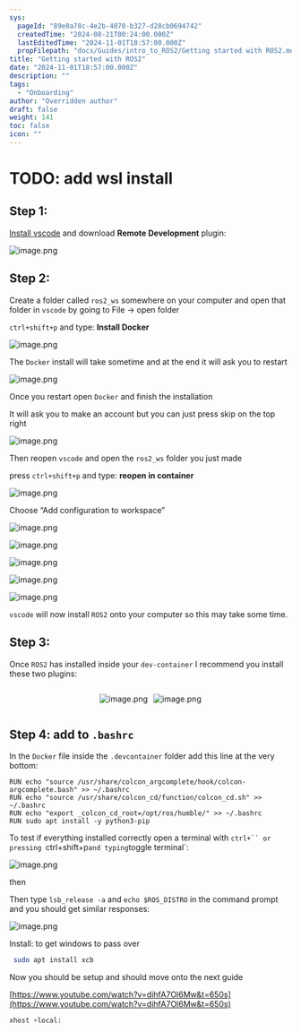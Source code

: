 ```yaml
---
sys:
  pageId: "89e0a78c-4e2b-4070-b327-d28cb0694742"
  createdTime: "2024-08-21T00:24:00.000Z"
  lastEditedTime: "2024-11-01T18:57:00.000Z"
  propFilepath: "docs/Guides/intro_to_ROS2/Getting started with ROS2.md"
title: "Getting started with ROS2"
date: "2024-11-01T18:57:00.000Z"
description: ""
tags:
  - "Onboarding"
author: "Overridden author"
draft: false
weight: 141
toc: false
icon: ""
---
```


# TODO: add wsl install

## Step 1:

[Install vscode](https://code.visualstudio.com/download) and download **Remote Development** plugin:

![image.png](https://prod-files-secure.s3.us-west-2.amazonaws.com/d518164a-d88e-44d1-a4ee-3adb3bd8bce0/efb52993-1881-4a40-b95e-6f020334f022/image.png?X-Amz-Algorithm=AWS4-HMAC-SHA256&X-Amz-Content-Sha256=UNSIGNED-PAYLOAD&X-Amz-Credential=ASIAZI2LB466TR3X722S%2F20250326%2Fus-west-2%2Fs3%2Faws4_request&X-Amz-Date=20250326T110740Z&X-Amz-Expires=3600&X-Amz-Security-Token=IQoJb3JpZ2luX2VjEML%2F%2F%2F%2F%2F%2F%2F%2F%2F%2FwEaCXVzLXdlc3QtMiJGMEQCIAG2nSb0PduC3jNedInvy3Z3Sy1seSt50eSbas9vpc3KAiAi%2FZ4x0L6FksTeGf7KGmdOYJQc%2Bi9WbpvetqZLLsPZdSr%2FAwgrEAAaDDYzNzQyMzE4MzgwNSIMF3IPX98GsSsAbszJKtwDZVMGnxHye7szXF%2BXHeLH2%2Bnwx9qXiaFPl5E58xvm75IHIXKphFXTDvIcupVTAexRfhtBGKpH8lWPo9wTrR1DS23eaH4g7DX3WemxvSrgAi1tUlybc2PLHjZpYkGcjjTkHcwcInTv05r%2F8GzZ%2Fara6V45efw%2BA6wH%2F7uIS3YXeJ%2B6KvjeSj8K1xRTCWo1AYMVzgcyFNqwvIkxPqjZZgBZK%2F%2FkLSXPdfLou00BP0TiVKKPn%2B5guyqKJxRJ%2FSvCR2A%2BcmoryKiqmGbPkVMV8n%2FYG3wcqSGIHR4imzs5kV4KuZqdKzQjAD1cl90PsnPKhrTL9mdBSxqvYMkBc8g3VbjLyr8sL%2FlvSXCGI34iOXg5uJXIvEVRejdskoqaW4aRd8N8VYDAFDhZEI9jYEF02sHKiw8qlZsAbbltPOUrdMEhubIUnJ3km2uxo8%2Bg%2BdG7Twr6cPDsEy0iUct4HO20wdKtvISnO7t6oduiXxKZQ0zlv1E7PgBJBsnnSKXX6PdaRyQ7ZgXQCL4CUYue5U9TLKaY0EOtugnxy2DO%2BJ%2BMs0Ch5iCOBNZ6Y5WdmtTzWKQixORSoptw99sFL4JFMAem2StnshhhX7hZiExXvIzAJKRTpptfEJmcF5zwm4SKvrcw66aPvwY6pgGtxckEF3iCp3gyZYohRdQrZSsdJDyOA%2BNHpSmhyF0vbrzKOsTAoq%2FRxnkyyE0WTDkiYvAM5a2fsGOSimSAjlONulTVPjdO%2B8tFYJdhcKkXipTkR2J7%2Bwdq9dL77EF93dQNAH0PNE%2B8rtiyqBHjoJVO2xkUuLmuirRMKbOY04%2Bzs0olZq%2B%2Bau9arkJeUiAyiX5dbTvFt52bk8TP9cTIj3jhG%2FcPTlbb&X-Amz-Signature=f5caa6e614cba9aa2edebc275e1dfe64ea93954f9ca65a7b213cc67386925b01&X-Amz-SignedHeaders=host&x-id=GetObject)

## Step 2:

Create a folder called `ros2_ws` somewhere on your computer and open that folder in `vscode` by going to File → open folder 

`ctrl+shift+p` and type: **Install Docker**

![image.png](https://prod-files-secure.s3.us-west-2.amazonaws.com/d518164a-d88e-44d1-a4ee-3adb3bd8bce0/2269dc0e-1cd5-47ff-bceb-c04ad9b2eab0/image.png?X-Amz-Algorithm=AWS4-HMAC-SHA256&X-Amz-Content-Sha256=UNSIGNED-PAYLOAD&X-Amz-Credential=ASIAZI2LB466TR3X722S%2F20250326%2Fus-west-2%2Fs3%2Faws4_request&X-Amz-Date=20250326T110740Z&X-Amz-Expires=3600&X-Amz-Security-Token=IQoJb3JpZ2luX2VjEML%2F%2F%2F%2F%2F%2F%2F%2F%2F%2FwEaCXVzLXdlc3QtMiJGMEQCIAG2nSb0PduC3jNedInvy3Z3Sy1seSt50eSbas9vpc3KAiAi%2FZ4x0L6FksTeGf7KGmdOYJQc%2Bi9WbpvetqZLLsPZdSr%2FAwgrEAAaDDYzNzQyMzE4MzgwNSIMF3IPX98GsSsAbszJKtwDZVMGnxHye7szXF%2BXHeLH2%2Bnwx9qXiaFPl5E58xvm75IHIXKphFXTDvIcupVTAexRfhtBGKpH8lWPo9wTrR1DS23eaH4g7DX3WemxvSrgAi1tUlybc2PLHjZpYkGcjjTkHcwcInTv05r%2F8GzZ%2Fara6V45efw%2BA6wH%2F7uIS3YXeJ%2B6KvjeSj8K1xRTCWo1AYMVzgcyFNqwvIkxPqjZZgBZK%2F%2FkLSXPdfLou00BP0TiVKKPn%2B5guyqKJxRJ%2FSvCR2A%2BcmoryKiqmGbPkVMV8n%2FYG3wcqSGIHR4imzs5kV4KuZqdKzQjAD1cl90PsnPKhrTL9mdBSxqvYMkBc8g3VbjLyr8sL%2FlvSXCGI34iOXg5uJXIvEVRejdskoqaW4aRd8N8VYDAFDhZEI9jYEF02sHKiw8qlZsAbbltPOUrdMEhubIUnJ3km2uxo8%2Bg%2BdG7Twr6cPDsEy0iUct4HO20wdKtvISnO7t6oduiXxKZQ0zlv1E7PgBJBsnnSKXX6PdaRyQ7ZgXQCL4CUYue5U9TLKaY0EOtugnxy2DO%2BJ%2BMs0Ch5iCOBNZ6Y5WdmtTzWKQixORSoptw99sFL4JFMAem2StnshhhX7hZiExXvIzAJKRTpptfEJmcF5zwm4SKvrcw66aPvwY6pgGtxckEF3iCp3gyZYohRdQrZSsdJDyOA%2BNHpSmhyF0vbrzKOsTAoq%2FRxnkyyE0WTDkiYvAM5a2fsGOSimSAjlONulTVPjdO%2B8tFYJdhcKkXipTkR2J7%2Bwdq9dL77EF93dQNAH0PNE%2B8rtiyqBHjoJVO2xkUuLmuirRMKbOY04%2Bzs0olZq%2B%2Bau9arkJeUiAyiX5dbTvFt52bk8TP9cTIj3jhG%2FcPTlbb&X-Amz-Signature=cb598da71776ca6ddceb47257c56cc5ba25f84d8da1f4df83974c331ec3cc722&X-Amz-SignedHeaders=host&x-id=GetObject)

The `Docker` install will take sometime and at the end it will ask you to restart

![image.png](https://prod-files-secure.s3.us-west-2.amazonaws.com/d518164a-d88e-44d1-a4ee-3adb3bd8bce0/ed233f78-be33-4b1f-b89c-9c346c0e961e/image.png?X-Amz-Algorithm=AWS4-HMAC-SHA256&X-Amz-Content-Sha256=UNSIGNED-PAYLOAD&X-Amz-Credential=ASIAZI2LB466TR3X722S%2F20250326%2Fus-west-2%2Fs3%2Faws4_request&X-Amz-Date=20250326T110740Z&X-Amz-Expires=3600&X-Amz-Security-Token=IQoJb3JpZ2luX2VjEML%2F%2F%2F%2F%2F%2F%2F%2F%2F%2FwEaCXVzLXdlc3QtMiJGMEQCIAG2nSb0PduC3jNedInvy3Z3Sy1seSt50eSbas9vpc3KAiAi%2FZ4x0L6FksTeGf7KGmdOYJQc%2Bi9WbpvetqZLLsPZdSr%2FAwgrEAAaDDYzNzQyMzE4MzgwNSIMF3IPX98GsSsAbszJKtwDZVMGnxHye7szXF%2BXHeLH2%2Bnwx9qXiaFPl5E58xvm75IHIXKphFXTDvIcupVTAexRfhtBGKpH8lWPo9wTrR1DS23eaH4g7DX3WemxvSrgAi1tUlybc2PLHjZpYkGcjjTkHcwcInTv05r%2F8GzZ%2Fara6V45efw%2BA6wH%2F7uIS3YXeJ%2B6KvjeSj8K1xRTCWo1AYMVzgcyFNqwvIkxPqjZZgBZK%2F%2FkLSXPdfLou00BP0TiVKKPn%2B5guyqKJxRJ%2FSvCR2A%2BcmoryKiqmGbPkVMV8n%2FYG3wcqSGIHR4imzs5kV4KuZqdKzQjAD1cl90PsnPKhrTL9mdBSxqvYMkBc8g3VbjLyr8sL%2FlvSXCGI34iOXg5uJXIvEVRejdskoqaW4aRd8N8VYDAFDhZEI9jYEF02sHKiw8qlZsAbbltPOUrdMEhubIUnJ3km2uxo8%2Bg%2BdG7Twr6cPDsEy0iUct4HO20wdKtvISnO7t6oduiXxKZQ0zlv1E7PgBJBsnnSKXX6PdaRyQ7ZgXQCL4CUYue5U9TLKaY0EOtugnxy2DO%2BJ%2BMs0Ch5iCOBNZ6Y5WdmtTzWKQixORSoptw99sFL4JFMAem2StnshhhX7hZiExXvIzAJKRTpptfEJmcF5zwm4SKvrcw66aPvwY6pgGtxckEF3iCp3gyZYohRdQrZSsdJDyOA%2BNHpSmhyF0vbrzKOsTAoq%2FRxnkyyE0WTDkiYvAM5a2fsGOSimSAjlONulTVPjdO%2B8tFYJdhcKkXipTkR2J7%2Bwdq9dL77EF93dQNAH0PNE%2B8rtiyqBHjoJVO2xkUuLmuirRMKbOY04%2Bzs0olZq%2B%2Bau9arkJeUiAyiX5dbTvFt52bk8TP9cTIj3jhG%2FcPTlbb&X-Amz-Signature=c837fe00e4457a74c26efd6788533391897e911ea05a3b6b8956832b34e30e4b&X-Amz-SignedHeaders=host&x-id=GetObject)

Once you restart open `Docker` and finish the installation

It will ask you to make an account but you can just press skip on the top right

![image.png](https://prod-files-secure.s3.us-west-2.amazonaws.com/d518164a-d88e-44d1-a4ee-3adb3bd8bce0/21010ad9-1659-4fd9-9f59-9932a09b2a3d/image.png?X-Amz-Algorithm=AWS4-HMAC-SHA256&X-Amz-Content-Sha256=UNSIGNED-PAYLOAD&X-Amz-Credential=ASIAZI2LB466TR3X722S%2F20250326%2Fus-west-2%2Fs3%2Faws4_request&X-Amz-Date=20250326T110740Z&X-Amz-Expires=3600&X-Amz-Security-Token=IQoJb3JpZ2luX2VjEML%2F%2F%2F%2F%2F%2F%2F%2F%2F%2FwEaCXVzLXdlc3QtMiJGMEQCIAG2nSb0PduC3jNedInvy3Z3Sy1seSt50eSbas9vpc3KAiAi%2FZ4x0L6FksTeGf7KGmdOYJQc%2Bi9WbpvetqZLLsPZdSr%2FAwgrEAAaDDYzNzQyMzE4MzgwNSIMF3IPX98GsSsAbszJKtwDZVMGnxHye7szXF%2BXHeLH2%2Bnwx9qXiaFPl5E58xvm75IHIXKphFXTDvIcupVTAexRfhtBGKpH8lWPo9wTrR1DS23eaH4g7DX3WemxvSrgAi1tUlybc2PLHjZpYkGcjjTkHcwcInTv05r%2F8GzZ%2Fara6V45efw%2BA6wH%2F7uIS3YXeJ%2B6KvjeSj8K1xRTCWo1AYMVzgcyFNqwvIkxPqjZZgBZK%2F%2FkLSXPdfLou00BP0TiVKKPn%2B5guyqKJxRJ%2FSvCR2A%2BcmoryKiqmGbPkVMV8n%2FYG3wcqSGIHR4imzs5kV4KuZqdKzQjAD1cl90PsnPKhrTL9mdBSxqvYMkBc8g3VbjLyr8sL%2FlvSXCGI34iOXg5uJXIvEVRejdskoqaW4aRd8N8VYDAFDhZEI9jYEF02sHKiw8qlZsAbbltPOUrdMEhubIUnJ3km2uxo8%2Bg%2BdG7Twr6cPDsEy0iUct4HO20wdKtvISnO7t6oduiXxKZQ0zlv1E7PgBJBsnnSKXX6PdaRyQ7ZgXQCL4CUYue5U9TLKaY0EOtugnxy2DO%2BJ%2BMs0Ch5iCOBNZ6Y5WdmtTzWKQixORSoptw99sFL4JFMAem2StnshhhX7hZiExXvIzAJKRTpptfEJmcF5zwm4SKvrcw66aPvwY6pgGtxckEF3iCp3gyZYohRdQrZSsdJDyOA%2BNHpSmhyF0vbrzKOsTAoq%2FRxnkyyE0WTDkiYvAM5a2fsGOSimSAjlONulTVPjdO%2B8tFYJdhcKkXipTkR2J7%2Bwdq9dL77EF93dQNAH0PNE%2B8rtiyqBHjoJVO2xkUuLmuirRMKbOY04%2Bzs0olZq%2B%2Bau9arkJeUiAyiX5dbTvFt52bk8TP9cTIj3jhG%2FcPTlbb&X-Amz-Signature=c4ac5b3665859c3bdb95f841ad2fcb86e3236833e08bf3acbd6df2818bc19b3b&X-Amz-SignedHeaders=host&x-id=GetObject)

Then reopen `vscode` and open the `ros2_ws` folder you just made

press `ctrl+shift+p` and type: **reopen in container**

![image.png](https://prod-files-secure.s3.us-west-2.amazonaws.com/d518164a-d88e-44d1-a4ee-3adb3bd8bce0/4e93b8c2-41ad-488c-8095-c74205196118/image.png?X-Amz-Algorithm=AWS4-HMAC-SHA256&X-Amz-Content-Sha256=UNSIGNED-PAYLOAD&X-Amz-Credential=ASIAZI2LB466TR3X722S%2F20250326%2Fus-west-2%2Fs3%2Faws4_request&X-Amz-Date=20250326T110740Z&X-Amz-Expires=3600&X-Amz-Security-Token=IQoJb3JpZ2luX2VjEML%2F%2F%2F%2F%2F%2F%2F%2F%2F%2FwEaCXVzLXdlc3QtMiJGMEQCIAG2nSb0PduC3jNedInvy3Z3Sy1seSt50eSbas9vpc3KAiAi%2FZ4x0L6FksTeGf7KGmdOYJQc%2Bi9WbpvetqZLLsPZdSr%2FAwgrEAAaDDYzNzQyMzE4MzgwNSIMF3IPX98GsSsAbszJKtwDZVMGnxHye7szXF%2BXHeLH2%2Bnwx9qXiaFPl5E58xvm75IHIXKphFXTDvIcupVTAexRfhtBGKpH8lWPo9wTrR1DS23eaH4g7DX3WemxvSrgAi1tUlybc2PLHjZpYkGcjjTkHcwcInTv05r%2F8GzZ%2Fara6V45efw%2BA6wH%2F7uIS3YXeJ%2B6KvjeSj8K1xRTCWo1AYMVzgcyFNqwvIkxPqjZZgBZK%2F%2FkLSXPdfLou00BP0TiVKKPn%2B5guyqKJxRJ%2FSvCR2A%2BcmoryKiqmGbPkVMV8n%2FYG3wcqSGIHR4imzs5kV4KuZqdKzQjAD1cl90PsnPKhrTL9mdBSxqvYMkBc8g3VbjLyr8sL%2FlvSXCGI34iOXg5uJXIvEVRejdskoqaW4aRd8N8VYDAFDhZEI9jYEF02sHKiw8qlZsAbbltPOUrdMEhubIUnJ3km2uxo8%2Bg%2BdG7Twr6cPDsEy0iUct4HO20wdKtvISnO7t6oduiXxKZQ0zlv1E7PgBJBsnnSKXX6PdaRyQ7ZgXQCL4CUYue5U9TLKaY0EOtugnxy2DO%2BJ%2BMs0Ch5iCOBNZ6Y5WdmtTzWKQixORSoptw99sFL4JFMAem2StnshhhX7hZiExXvIzAJKRTpptfEJmcF5zwm4SKvrcw66aPvwY6pgGtxckEF3iCp3gyZYohRdQrZSsdJDyOA%2BNHpSmhyF0vbrzKOsTAoq%2FRxnkyyE0WTDkiYvAM5a2fsGOSimSAjlONulTVPjdO%2B8tFYJdhcKkXipTkR2J7%2Bwdq9dL77EF93dQNAH0PNE%2B8rtiyqBHjoJVO2xkUuLmuirRMKbOY04%2Bzs0olZq%2B%2Bau9arkJeUiAyiX5dbTvFt52bk8TP9cTIj3jhG%2FcPTlbb&X-Amz-Signature=9b45f918f81649171dba8c3de89561f23f99ac41f8ec8115b787788e69567175&X-Amz-SignedHeaders=host&x-id=GetObject)

Choose “Add configuration to workspace”

![image.png](https://prod-files-secure.s3.us-west-2.amazonaws.com/d518164a-d88e-44d1-a4ee-3adb3bd8bce0/9560b282-5060-4989-ba37-97e7b2c22476/image.png?X-Amz-Algorithm=AWS4-HMAC-SHA256&X-Amz-Content-Sha256=UNSIGNED-PAYLOAD&X-Amz-Credential=ASIAZI2LB466TR3X722S%2F20250326%2Fus-west-2%2Fs3%2Faws4_request&X-Amz-Date=20250326T110740Z&X-Amz-Expires=3600&X-Amz-Security-Token=IQoJb3JpZ2luX2VjEML%2F%2F%2F%2F%2F%2F%2F%2F%2F%2FwEaCXVzLXdlc3QtMiJGMEQCIAG2nSb0PduC3jNedInvy3Z3Sy1seSt50eSbas9vpc3KAiAi%2FZ4x0L6FksTeGf7KGmdOYJQc%2Bi9WbpvetqZLLsPZdSr%2FAwgrEAAaDDYzNzQyMzE4MzgwNSIMF3IPX98GsSsAbszJKtwDZVMGnxHye7szXF%2BXHeLH2%2Bnwx9qXiaFPl5E58xvm75IHIXKphFXTDvIcupVTAexRfhtBGKpH8lWPo9wTrR1DS23eaH4g7DX3WemxvSrgAi1tUlybc2PLHjZpYkGcjjTkHcwcInTv05r%2F8GzZ%2Fara6V45efw%2BA6wH%2F7uIS3YXeJ%2B6KvjeSj8K1xRTCWo1AYMVzgcyFNqwvIkxPqjZZgBZK%2F%2FkLSXPdfLou00BP0TiVKKPn%2B5guyqKJxRJ%2FSvCR2A%2BcmoryKiqmGbPkVMV8n%2FYG3wcqSGIHR4imzs5kV4KuZqdKzQjAD1cl90PsnPKhrTL9mdBSxqvYMkBc8g3VbjLyr8sL%2FlvSXCGI34iOXg5uJXIvEVRejdskoqaW4aRd8N8VYDAFDhZEI9jYEF02sHKiw8qlZsAbbltPOUrdMEhubIUnJ3km2uxo8%2Bg%2BdG7Twr6cPDsEy0iUct4HO20wdKtvISnO7t6oduiXxKZQ0zlv1E7PgBJBsnnSKXX6PdaRyQ7ZgXQCL4CUYue5U9TLKaY0EOtugnxy2DO%2BJ%2BMs0Ch5iCOBNZ6Y5WdmtTzWKQixORSoptw99sFL4JFMAem2StnshhhX7hZiExXvIzAJKRTpptfEJmcF5zwm4SKvrcw66aPvwY6pgGtxckEF3iCp3gyZYohRdQrZSsdJDyOA%2BNHpSmhyF0vbrzKOsTAoq%2FRxnkyyE0WTDkiYvAM5a2fsGOSimSAjlONulTVPjdO%2B8tFYJdhcKkXipTkR2J7%2Bwdq9dL77EF93dQNAH0PNE%2B8rtiyqBHjoJVO2xkUuLmuirRMKbOY04%2Bzs0olZq%2B%2Bau9arkJeUiAyiX5dbTvFt52bk8TP9cTIj3jhG%2FcPTlbb&X-Amz-Signature=4c6a80be8f9a8bf73dd6d885093d229448bae7593ae87eddb5ec4339fa07b864&X-Amz-SignedHeaders=host&x-id=GetObject)

![image.png](https://prod-files-secure.s3.us-west-2.amazonaws.com/d518164a-d88e-44d1-a4ee-3adb3bd8bce0/2ee63f81-886b-48e8-a553-dc6e5eac99e4/image.png?X-Amz-Algorithm=AWS4-HMAC-SHA256&X-Amz-Content-Sha256=UNSIGNED-PAYLOAD&X-Amz-Credential=ASIAZI2LB466TR3X722S%2F20250326%2Fus-west-2%2Fs3%2Faws4_request&X-Amz-Date=20250326T110740Z&X-Amz-Expires=3600&X-Amz-Security-Token=IQoJb3JpZ2luX2VjEML%2F%2F%2F%2F%2F%2F%2F%2F%2F%2FwEaCXVzLXdlc3QtMiJGMEQCIAG2nSb0PduC3jNedInvy3Z3Sy1seSt50eSbas9vpc3KAiAi%2FZ4x0L6FksTeGf7KGmdOYJQc%2Bi9WbpvetqZLLsPZdSr%2FAwgrEAAaDDYzNzQyMzE4MzgwNSIMF3IPX98GsSsAbszJKtwDZVMGnxHye7szXF%2BXHeLH2%2Bnwx9qXiaFPl5E58xvm75IHIXKphFXTDvIcupVTAexRfhtBGKpH8lWPo9wTrR1DS23eaH4g7DX3WemxvSrgAi1tUlybc2PLHjZpYkGcjjTkHcwcInTv05r%2F8GzZ%2Fara6V45efw%2BA6wH%2F7uIS3YXeJ%2B6KvjeSj8K1xRTCWo1AYMVzgcyFNqwvIkxPqjZZgBZK%2F%2FkLSXPdfLou00BP0TiVKKPn%2B5guyqKJxRJ%2FSvCR2A%2BcmoryKiqmGbPkVMV8n%2FYG3wcqSGIHR4imzs5kV4KuZqdKzQjAD1cl90PsnPKhrTL9mdBSxqvYMkBc8g3VbjLyr8sL%2FlvSXCGI34iOXg5uJXIvEVRejdskoqaW4aRd8N8VYDAFDhZEI9jYEF02sHKiw8qlZsAbbltPOUrdMEhubIUnJ3km2uxo8%2Bg%2BdG7Twr6cPDsEy0iUct4HO20wdKtvISnO7t6oduiXxKZQ0zlv1E7PgBJBsnnSKXX6PdaRyQ7ZgXQCL4CUYue5U9TLKaY0EOtugnxy2DO%2BJ%2BMs0Ch5iCOBNZ6Y5WdmtTzWKQixORSoptw99sFL4JFMAem2StnshhhX7hZiExXvIzAJKRTpptfEJmcF5zwm4SKvrcw66aPvwY6pgGtxckEF3iCp3gyZYohRdQrZSsdJDyOA%2BNHpSmhyF0vbrzKOsTAoq%2FRxnkyyE0WTDkiYvAM5a2fsGOSimSAjlONulTVPjdO%2B8tFYJdhcKkXipTkR2J7%2Bwdq9dL77EF93dQNAH0PNE%2B8rtiyqBHjoJVO2xkUuLmuirRMKbOY04%2Bzs0olZq%2B%2Bau9arkJeUiAyiX5dbTvFt52bk8TP9cTIj3jhG%2FcPTlbb&X-Amz-Signature=700d0e8c0ea14e2244770330c73095b10c5c20a11be6bece1ce49b4edc39fd1e&X-Amz-SignedHeaders=host&x-id=GetObject)

![image.png](https://prod-files-secure.s3.us-west-2.amazonaws.com/d518164a-d88e-44d1-a4ee-3adb3bd8bce0/ae1580b2-b048-407e-aed9-b584224a7a04/image.png?X-Amz-Algorithm=AWS4-HMAC-SHA256&X-Amz-Content-Sha256=UNSIGNED-PAYLOAD&X-Amz-Credential=ASIAZI2LB466TR3X722S%2F20250326%2Fus-west-2%2Fs3%2Faws4_request&X-Amz-Date=20250326T110740Z&X-Amz-Expires=3600&X-Amz-Security-Token=IQoJb3JpZ2luX2VjEML%2F%2F%2F%2F%2F%2F%2F%2F%2F%2FwEaCXVzLXdlc3QtMiJGMEQCIAG2nSb0PduC3jNedInvy3Z3Sy1seSt50eSbas9vpc3KAiAi%2FZ4x0L6FksTeGf7KGmdOYJQc%2Bi9WbpvetqZLLsPZdSr%2FAwgrEAAaDDYzNzQyMzE4MzgwNSIMF3IPX98GsSsAbszJKtwDZVMGnxHye7szXF%2BXHeLH2%2Bnwx9qXiaFPl5E58xvm75IHIXKphFXTDvIcupVTAexRfhtBGKpH8lWPo9wTrR1DS23eaH4g7DX3WemxvSrgAi1tUlybc2PLHjZpYkGcjjTkHcwcInTv05r%2F8GzZ%2Fara6V45efw%2BA6wH%2F7uIS3YXeJ%2B6KvjeSj8K1xRTCWo1AYMVzgcyFNqwvIkxPqjZZgBZK%2F%2FkLSXPdfLou00BP0TiVKKPn%2B5guyqKJxRJ%2FSvCR2A%2BcmoryKiqmGbPkVMV8n%2FYG3wcqSGIHR4imzs5kV4KuZqdKzQjAD1cl90PsnPKhrTL9mdBSxqvYMkBc8g3VbjLyr8sL%2FlvSXCGI34iOXg5uJXIvEVRejdskoqaW4aRd8N8VYDAFDhZEI9jYEF02sHKiw8qlZsAbbltPOUrdMEhubIUnJ3km2uxo8%2Bg%2BdG7Twr6cPDsEy0iUct4HO20wdKtvISnO7t6oduiXxKZQ0zlv1E7PgBJBsnnSKXX6PdaRyQ7ZgXQCL4CUYue5U9TLKaY0EOtugnxy2DO%2BJ%2BMs0Ch5iCOBNZ6Y5WdmtTzWKQixORSoptw99sFL4JFMAem2StnshhhX7hZiExXvIzAJKRTpptfEJmcF5zwm4SKvrcw66aPvwY6pgGtxckEF3iCp3gyZYohRdQrZSsdJDyOA%2BNHpSmhyF0vbrzKOsTAoq%2FRxnkyyE0WTDkiYvAM5a2fsGOSimSAjlONulTVPjdO%2B8tFYJdhcKkXipTkR2J7%2Bwdq9dL77EF93dQNAH0PNE%2B8rtiyqBHjoJVO2xkUuLmuirRMKbOY04%2Bzs0olZq%2B%2Bau9arkJeUiAyiX5dbTvFt52bk8TP9cTIj3jhG%2FcPTlbb&X-Amz-Signature=29b3bd4d1dbaef0746f883565112afa5eed58fdb7bf9d9bb65d12bd743a95f7e&X-Amz-SignedHeaders=host&x-id=GetObject)

![image.png](https://prod-files-secure.s3.us-west-2.amazonaws.com/d518164a-d88e-44d1-a4ee-3adb3bd8bce0/53255b28-f75e-430f-b9e3-c0ac8577e42b/image.png?X-Amz-Algorithm=AWS4-HMAC-SHA256&X-Amz-Content-Sha256=UNSIGNED-PAYLOAD&X-Amz-Credential=ASIAZI2LB466TR3X722S%2F20250326%2Fus-west-2%2Fs3%2Faws4_request&X-Amz-Date=20250326T110740Z&X-Amz-Expires=3600&X-Amz-Security-Token=IQoJb3JpZ2luX2VjEML%2F%2F%2F%2F%2F%2F%2F%2F%2F%2FwEaCXVzLXdlc3QtMiJGMEQCIAG2nSb0PduC3jNedInvy3Z3Sy1seSt50eSbas9vpc3KAiAi%2FZ4x0L6FksTeGf7KGmdOYJQc%2Bi9WbpvetqZLLsPZdSr%2FAwgrEAAaDDYzNzQyMzE4MzgwNSIMF3IPX98GsSsAbszJKtwDZVMGnxHye7szXF%2BXHeLH2%2Bnwx9qXiaFPl5E58xvm75IHIXKphFXTDvIcupVTAexRfhtBGKpH8lWPo9wTrR1DS23eaH4g7DX3WemxvSrgAi1tUlybc2PLHjZpYkGcjjTkHcwcInTv05r%2F8GzZ%2Fara6V45efw%2BA6wH%2F7uIS3YXeJ%2B6KvjeSj8K1xRTCWo1AYMVzgcyFNqwvIkxPqjZZgBZK%2F%2FkLSXPdfLou00BP0TiVKKPn%2B5guyqKJxRJ%2FSvCR2A%2BcmoryKiqmGbPkVMV8n%2FYG3wcqSGIHR4imzs5kV4KuZqdKzQjAD1cl90PsnPKhrTL9mdBSxqvYMkBc8g3VbjLyr8sL%2FlvSXCGI34iOXg5uJXIvEVRejdskoqaW4aRd8N8VYDAFDhZEI9jYEF02sHKiw8qlZsAbbltPOUrdMEhubIUnJ3km2uxo8%2Bg%2BdG7Twr6cPDsEy0iUct4HO20wdKtvISnO7t6oduiXxKZQ0zlv1E7PgBJBsnnSKXX6PdaRyQ7ZgXQCL4CUYue5U9TLKaY0EOtugnxy2DO%2BJ%2BMs0Ch5iCOBNZ6Y5WdmtTzWKQixORSoptw99sFL4JFMAem2StnshhhX7hZiExXvIzAJKRTpptfEJmcF5zwm4SKvrcw66aPvwY6pgGtxckEF3iCp3gyZYohRdQrZSsdJDyOA%2BNHpSmhyF0vbrzKOsTAoq%2FRxnkyyE0WTDkiYvAM5a2fsGOSimSAjlONulTVPjdO%2B8tFYJdhcKkXipTkR2J7%2Bwdq9dL77EF93dQNAH0PNE%2B8rtiyqBHjoJVO2xkUuLmuirRMKbOY04%2Bzs0olZq%2B%2Bau9arkJeUiAyiX5dbTvFt52bk8TP9cTIj3jhG%2FcPTlbb&X-Amz-Signature=dfbb7c3855b9164e905d852428c371e197a91a32d78dca624842a69001ccca46&X-Amz-SignedHeaders=host&x-id=GetObject)

![image.png](https://prod-files-secure.s3.us-west-2.amazonaws.com/d518164a-d88e-44d1-a4ee-3adb3bd8bce0/7c562767-5af9-4ffb-97d1-327bcdf4ee00/image.png?X-Amz-Algorithm=AWS4-HMAC-SHA256&X-Amz-Content-Sha256=UNSIGNED-PAYLOAD&X-Amz-Credential=ASIAZI2LB466TR3X722S%2F20250326%2Fus-west-2%2Fs3%2Faws4_request&X-Amz-Date=20250326T110740Z&X-Amz-Expires=3600&X-Amz-Security-Token=IQoJb3JpZ2luX2VjEML%2F%2F%2F%2F%2F%2F%2F%2F%2F%2FwEaCXVzLXdlc3QtMiJGMEQCIAG2nSb0PduC3jNedInvy3Z3Sy1seSt50eSbas9vpc3KAiAi%2FZ4x0L6FksTeGf7KGmdOYJQc%2Bi9WbpvetqZLLsPZdSr%2FAwgrEAAaDDYzNzQyMzE4MzgwNSIMF3IPX98GsSsAbszJKtwDZVMGnxHye7szXF%2BXHeLH2%2Bnwx9qXiaFPl5E58xvm75IHIXKphFXTDvIcupVTAexRfhtBGKpH8lWPo9wTrR1DS23eaH4g7DX3WemxvSrgAi1tUlybc2PLHjZpYkGcjjTkHcwcInTv05r%2F8GzZ%2Fara6V45efw%2BA6wH%2F7uIS3YXeJ%2B6KvjeSj8K1xRTCWo1AYMVzgcyFNqwvIkxPqjZZgBZK%2F%2FkLSXPdfLou00BP0TiVKKPn%2B5guyqKJxRJ%2FSvCR2A%2BcmoryKiqmGbPkVMV8n%2FYG3wcqSGIHR4imzs5kV4KuZqdKzQjAD1cl90PsnPKhrTL9mdBSxqvYMkBc8g3VbjLyr8sL%2FlvSXCGI34iOXg5uJXIvEVRejdskoqaW4aRd8N8VYDAFDhZEI9jYEF02sHKiw8qlZsAbbltPOUrdMEhubIUnJ3km2uxo8%2Bg%2BdG7Twr6cPDsEy0iUct4HO20wdKtvISnO7t6oduiXxKZQ0zlv1E7PgBJBsnnSKXX6PdaRyQ7ZgXQCL4CUYue5U9TLKaY0EOtugnxy2DO%2BJ%2BMs0Ch5iCOBNZ6Y5WdmtTzWKQixORSoptw99sFL4JFMAem2StnshhhX7hZiExXvIzAJKRTpptfEJmcF5zwm4SKvrcw66aPvwY6pgGtxckEF3iCp3gyZYohRdQrZSsdJDyOA%2BNHpSmhyF0vbrzKOsTAoq%2FRxnkyyE0WTDkiYvAM5a2fsGOSimSAjlONulTVPjdO%2B8tFYJdhcKkXipTkR2J7%2Bwdq9dL77EF93dQNAH0PNE%2B8rtiyqBHjoJVO2xkUuLmuirRMKbOY04%2Bzs0olZq%2B%2Bau9arkJeUiAyiX5dbTvFt52bk8TP9cTIj3jhG%2FcPTlbb&X-Amz-Signature=aa34f5bafbe17a994ac643e699c9944a34356322b6d785c4ffd454c6cac6169f&X-Amz-SignedHeaders=host&x-id=GetObject)

`vscode` will now install `ROS2` onto your computer so this may take some time.

## Step 3:

Once `ROS2` has installed inside your `dev-container` I recommend you install these two plugins:

<div style="display: flex;flex-direction: row; column-gap:10px; max-width: 630px;justify-content: center;">
<div>

![image.png](https://prod-files-secure.s3.us-west-2.amazonaws.com/d518164a-d88e-44d1-a4ee-3adb3bd8bce0/3fc3d550-5a54-4ba1-ba6b-faa01cdb7369/image.png?X-Amz-Algorithm=AWS4-HMAC-SHA256&X-Amz-Content-Sha256=UNSIGNED-PAYLOAD&X-Amz-Credential=ASIAZI2LB466SVZWZZGE%2F20250326%2Fus-west-2%2Fs3%2Faws4_request&X-Amz-Date=20250326T110743Z&X-Amz-Expires=3600&X-Amz-Security-Token=IQoJb3JpZ2luX2VjEML%2F%2F%2F%2F%2F%2F%2F%2F%2F%2FwEaCXVzLXdlc3QtMiJGMEQCIH%2BtNs0aCejV7CeuG9EoBkJagtKpLdtfgFgv5Zk9rTb6AiBv%2FzPC8nl9xNjcj1fhclBlnQ15MdyxrDA5EhNHN%2B%2F2kSr%2FAwgrEAAaDDYzNzQyMzE4MzgwNSIMT3dPc%2BU2eBNKMQQ2KtwDcfs9GOrRt2QiAr6D21U2oUw1juWokVsTxzJvXD7jx8Ll1Drbq5Q2Me%2F5aoi8ep071KxuHqZaGYbrXXbWRcne1KbHfewupAaUw%2Bz1srbaavNZnAoW2sz65pc1GqeOAgkSVLCiv6AtW6%2F46ak%2B%2FfaTdmxW%2BWvRCde4yvdLqvhH6jtsFXqiUdgSvPzhmb%2Bc2SaDON0pc2cA6cZgIox3g32c56JY7QyUFaXZqOPITmoo0juqMPujK%2FQ%2F0q9r0ZcXJ3RMqNFodu1wW2MAkmMQ03V7ZMZZswAgb0SS%2Bft9%2BwUCT8V%2FV5nPRXZqDfLNj1lkoFk3RixqjLYzu7gsQmxaNseh6UP%2FhQo7Ieyouy%2BDqWZIF%2FDrPvI7MejSRADIl4tvmPgJ4MEfhe5nF2GKAd1d6xAsmpklhbfDjXRHyqkQQymX4gOz1ON15CAeehuNLODvKiJYSykzZj69LqR1Z9fHqODWjOxPKZVn3OiO6v2NKnmDIicM8KBCdksJfAf6oCO4bgl0aRTAIxgr2XcjbSmQ2IqetcmxJzV8lzdDhqsbl87F0ImMPD7hgE%2F3zrwY8xnXFJIBG2csN4qJc0FUqG%2FOxxSdsDTIG5YrhYByeS5aXTet7PH6I6kEPzkWWQFDNwgw66ePvwY6pgEaBB1dbnt9BYu%2B2QY0Zrhc%2Bd%2BPFM0aRE2txqMzvyMCEeotdu1vngy51BMzMppRjs3FD9EhsuiSFARcj%2BDRwerjEjYF9PSQLxvXl3Y0LIok1%2B3svmeq0tcZcL%2Fj7RYoEjyjco2fbVIURK3LKjMpF1ndISUT%2BNYBXGZZz8x15331IDKxF6GEA4okzUoHhQvPoGejaJx4Qk7a9HAii0NJnUL2o17BGbZb&X-Amz-Signature=1d36740674b64a53995f00235e9777dfd01407a56174acb524d2fb4af774fc32&X-Amz-SignedHeaders=host&x-id=GetObject)

</div>
<div>

![image.png](https://prod-files-secure.s3.us-west-2.amazonaws.com/d518164a-d88e-44d1-a4ee-3adb3bd8bce0/d994cc66-13c2-4093-a5a3-f84cf4601a82/image.png?X-Amz-Algorithm=AWS4-HMAC-SHA256&X-Amz-Content-Sha256=UNSIGNED-PAYLOAD&X-Amz-Credential=ASIAZI2LB466WD3R73MX%2F20250326%2Fus-west-2%2Fs3%2Faws4_request&X-Amz-Date=20250326T110745Z&X-Amz-Expires=3600&X-Amz-Security-Token=IQoJb3JpZ2luX2VjEML%2F%2F%2F%2F%2F%2F%2F%2F%2F%2FwEaCXVzLXdlc3QtMiJGMEQCIGkmaVszDMUOLibBIYLSAaJw9L1fe%2F4ZmawJR2NgEaFkAiASzeppVrtWxXYGX3ZVAgwaj%2B2TYVjVNQ5M2UGF0QYknCr%2FAwgrEAAaDDYzNzQyMzE4MzgwNSIMRBRk%2FjGYLSdpgmcFKtwDwkgmXING7ryoXQxKVCeUe0NWibblw6Mncq8nkYJGZLmIb6dCgcdDenEHbdu4gEK7sIsWGzKJrQhucQqkkiOWfIJ2AUsD674oWO8IpqLgeNDk2IbJ%2BnLNC4w0RYBo%2BZ40qxcKSyGw9CBe0FFy2%2BCw1W6iNBBhdSUay3Oz%2FIemXfhMyRp%2FHeZperHWyz%2FVOjR0jR9wk6Pr7BIZoh1MUXS41qXw1bmLM2S6Ixtc9DdJzuOiPxKHddNUdrR8vCR7HMTRfziBTvbWANTi5SzKzGtstm44qb%2BBAczS0bzZRI7IuJGxTLONLG%2B18NCG0nAYS7WIjNxEVIuGHOgqd%2FnHAydXn5pNa8nB1cCO1K3WQLcU1CPi2EXUsA8qeXfleRWwCI57oK2lSDTHA3A9ZREy3aZrTa4oAsr%2FZdYpH2CDY6WRJZjaCetkat1mZ9zA%2FrkS18JVBFV955n767QKxlcCnJxsl1klIWMbX8zCQupXVhANA68Wb%2F40MpQZcySOx9BWjuQ%2By5g7xh8pswiWELlnhVqZgKRX3NX2NIEPWXovRKMkw40qQV2xAc2DjVA%2FqPTyUMFpd66FSbMB6OGEEvnQyFWYXq%2BPIm4UJl3kq9JfYojH4mNsv%2Fctbokx15h71n8w86aPvwY6pgH%2BNTGK6MW7auZGLgoSUMO3UBET7Kt6%2BzcrXH185AEcMGeCQaNICloC9qHXAKlz2hU97lJKqgbpA7Hi5cgVc00FwJzTzaJHlzieiBpihci6NSJMOsVZki7TWsx%2BJrbV5SBFNbNmGDcszChMQGKEafAKAv79t7GVnOn4lA%2FexBzaRsSEk2dFHTlNklRH4gGoJENSZbyfRUwchoVyhkqcAQ44oREnyTZG&X-Amz-Signature=4f6fcaf7a41233552d65b78833b86e7ad658b06820e9613cfc525889aecdafc7&X-Amz-SignedHeaders=host&x-id=GetObject)

</div>
</div>

## Step 4: add to `.bashrc`

In the `Docker` file inside the `.devcontainer` folder add this line at the very bottom: 

```docker
RUN echo "source /usr/share/colcon_argcomplete/hook/colcon-argcomplete.bash" >> ~/.bashrc
RUN echo "source /usr/share/colcon_cd/function/colcon_cd.sh" >> ~/.bashrc
RUN echo "export _colcon_cd_root=/opt/ros/humble/" >> ~/.bashrc
RUN sudo apt install -y python3-pip 
```

To test if everything installed correctly open a terminal with `ctrl+`` or pressing `ctrl+shift+p` and typing `toggle terminal`:

![image.png](https://prod-files-secure.s3.us-west-2.amazonaws.com/d518164a-d88e-44d1-a4ee-3adb3bd8bce0/6a4943d8-b04e-4c02-9a58-775f3384d1a5/image.png?X-Amz-Algorithm=AWS4-HMAC-SHA256&X-Amz-Content-Sha256=UNSIGNED-PAYLOAD&X-Amz-Credential=ASIAZI2LB466TR3X722S%2F20250326%2Fus-west-2%2Fs3%2Faws4_request&X-Amz-Date=20250326T110740Z&X-Amz-Expires=3600&X-Amz-Security-Token=IQoJb3JpZ2luX2VjEML%2F%2F%2F%2F%2F%2F%2F%2F%2F%2FwEaCXVzLXdlc3QtMiJGMEQCIAG2nSb0PduC3jNedInvy3Z3Sy1seSt50eSbas9vpc3KAiAi%2FZ4x0L6FksTeGf7KGmdOYJQc%2Bi9WbpvetqZLLsPZdSr%2FAwgrEAAaDDYzNzQyMzE4MzgwNSIMF3IPX98GsSsAbszJKtwDZVMGnxHye7szXF%2BXHeLH2%2Bnwx9qXiaFPl5E58xvm75IHIXKphFXTDvIcupVTAexRfhtBGKpH8lWPo9wTrR1DS23eaH4g7DX3WemxvSrgAi1tUlybc2PLHjZpYkGcjjTkHcwcInTv05r%2F8GzZ%2Fara6V45efw%2BA6wH%2F7uIS3YXeJ%2B6KvjeSj8K1xRTCWo1AYMVzgcyFNqwvIkxPqjZZgBZK%2F%2FkLSXPdfLou00BP0TiVKKPn%2B5guyqKJxRJ%2FSvCR2A%2BcmoryKiqmGbPkVMV8n%2FYG3wcqSGIHR4imzs5kV4KuZqdKzQjAD1cl90PsnPKhrTL9mdBSxqvYMkBc8g3VbjLyr8sL%2FlvSXCGI34iOXg5uJXIvEVRejdskoqaW4aRd8N8VYDAFDhZEI9jYEF02sHKiw8qlZsAbbltPOUrdMEhubIUnJ3km2uxo8%2Bg%2BdG7Twr6cPDsEy0iUct4HO20wdKtvISnO7t6oduiXxKZQ0zlv1E7PgBJBsnnSKXX6PdaRyQ7ZgXQCL4CUYue5U9TLKaY0EOtugnxy2DO%2BJ%2BMs0Ch5iCOBNZ6Y5WdmtTzWKQixORSoptw99sFL4JFMAem2StnshhhX7hZiExXvIzAJKRTpptfEJmcF5zwm4SKvrcw66aPvwY6pgGtxckEF3iCp3gyZYohRdQrZSsdJDyOA%2BNHpSmhyF0vbrzKOsTAoq%2FRxnkyyE0WTDkiYvAM5a2fsGOSimSAjlONulTVPjdO%2B8tFYJdhcKkXipTkR2J7%2Bwdq9dL77EF93dQNAH0PNE%2B8rtiyqBHjoJVO2xkUuLmuirRMKbOY04%2Bzs0olZq%2B%2Bau9arkJeUiAyiX5dbTvFt52bk8TP9cTIj3jhG%2FcPTlbb&X-Amz-Signature=31f454fe4b34d8b537ee5aa8ad4558d01c0e2bd4690ea3ed4369503905d96211&X-Amz-SignedHeaders=host&x-id=GetObject)

then 

Then type `lsb_release -a` and `echo $ROS_DISTRO` in the command prompt and you should get similar responses:

![image.png](https://prod-files-secure.s3.us-west-2.amazonaws.com/d518164a-d88e-44d1-a4ee-3adb3bd8bce0/3e635dec-a805-4e85-8b9e-d000e5b71a4e/image.png?X-Amz-Algorithm=AWS4-HMAC-SHA256&X-Amz-Content-Sha256=UNSIGNED-PAYLOAD&X-Amz-Credential=ASIAZI2LB466TR3X722S%2F20250326%2Fus-west-2%2Fs3%2Faws4_request&X-Amz-Date=20250326T110740Z&X-Amz-Expires=3600&X-Amz-Security-Token=IQoJb3JpZ2luX2VjEML%2F%2F%2F%2F%2F%2F%2F%2F%2F%2FwEaCXVzLXdlc3QtMiJGMEQCIAG2nSb0PduC3jNedInvy3Z3Sy1seSt50eSbas9vpc3KAiAi%2FZ4x0L6FksTeGf7KGmdOYJQc%2Bi9WbpvetqZLLsPZdSr%2FAwgrEAAaDDYzNzQyMzE4MzgwNSIMF3IPX98GsSsAbszJKtwDZVMGnxHye7szXF%2BXHeLH2%2Bnwx9qXiaFPl5E58xvm75IHIXKphFXTDvIcupVTAexRfhtBGKpH8lWPo9wTrR1DS23eaH4g7DX3WemxvSrgAi1tUlybc2PLHjZpYkGcjjTkHcwcInTv05r%2F8GzZ%2Fara6V45efw%2BA6wH%2F7uIS3YXeJ%2B6KvjeSj8K1xRTCWo1AYMVzgcyFNqwvIkxPqjZZgBZK%2F%2FkLSXPdfLou00BP0TiVKKPn%2B5guyqKJxRJ%2FSvCR2A%2BcmoryKiqmGbPkVMV8n%2FYG3wcqSGIHR4imzs5kV4KuZqdKzQjAD1cl90PsnPKhrTL9mdBSxqvYMkBc8g3VbjLyr8sL%2FlvSXCGI34iOXg5uJXIvEVRejdskoqaW4aRd8N8VYDAFDhZEI9jYEF02sHKiw8qlZsAbbltPOUrdMEhubIUnJ3km2uxo8%2Bg%2BdG7Twr6cPDsEy0iUct4HO20wdKtvISnO7t6oduiXxKZQ0zlv1E7PgBJBsnnSKXX6PdaRyQ7ZgXQCL4CUYue5U9TLKaY0EOtugnxy2DO%2BJ%2BMs0Ch5iCOBNZ6Y5WdmtTzWKQixORSoptw99sFL4JFMAem2StnshhhX7hZiExXvIzAJKRTpptfEJmcF5zwm4SKvrcw66aPvwY6pgGtxckEF3iCp3gyZYohRdQrZSsdJDyOA%2BNHpSmhyF0vbrzKOsTAoq%2FRxnkyyE0WTDkiYvAM5a2fsGOSimSAjlONulTVPjdO%2B8tFYJdhcKkXipTkR2J7%2Bwdq9dL77EF93dQNAH0PNE%2B8rtiyqBHjoJVO2xkUuLmuirRMKbOY04%2Bzs0olZq%2B%2Bau9arkJeUiAyiX5dbTvFt52bk8TP9cTIj3jhG%2FcPTlbb&X-Amz-Signature=690ad5c9c778eae7f55e8daf2db1041aa12a3b0a374ea088c14ffa2aad4a15f4&X-Amz-SignedHeaders=host&x-id=GetObject)

Install:  to get windows to pass over

```bash
 sudo apt install xcb
```

Now you should be setup and should move onto the next guide 

[https://www.youtube.com/watch?v=dihfA7Ol6Mw&t=650s](https://www.youtube.com/watch?v=dihfA7Ol6Mw&t=650s)

```python
xhost +local:
```

